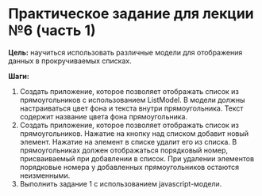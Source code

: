 # Практическое задание для лекции №6 (часть 1)

**Цель:** научиться использовать различные модели для отображения данных в прокручиваемых списках.

**Шаги:**

1. Создать приложение, которое позволяет отображать список из прямоугольников с использованием ListModel. В модели должны настраиваться цвет фона и текста внутри прямоугольника. Текст содержит название цвета фона прямоугольника.
2. Создать приложение, которое позволяет отображать список из прямоугольников. Нажатие на кнопку над списком добавит новый элемент. Нажатие на элемент в списке удалит его из списка. В прямоугольниках должен отображаться порядковый номер, присваиваемый при добавлении в список. При удалении элементов порядковые номера у добавленных прямоугольников  остаются неизменными.
3. Выполнить задание 1 с использованием javascript-модели.
